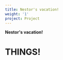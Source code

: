 ```yaml
---
title: Nestor's vacation!
weight: '1'
project: Project
---
```

**Nestor's vacation!**

# **THINGS!**
